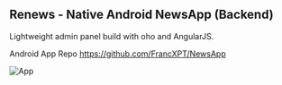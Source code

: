 ## Renews -  Native Android NewsApp (Backend)
  
  Lightweight admin panel build with oho and AngularJS.
  
  Android App Repo https://github.com/FrancXPT/NewsApp
  
  ![App](https://user-images.githubusercontent.com/30707191/125429832-5b628aae-304b-419c-a9b6-baac150f5108.png)
